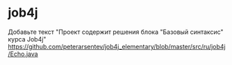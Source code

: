 # job4j
Добавьте текст "Проект содержит решения блока "Базовый синтаксис" курса Job4j"
https://github.com/peterarsentev/job4j_elementary/blob/master/src/ru/job4j/Echo.javа